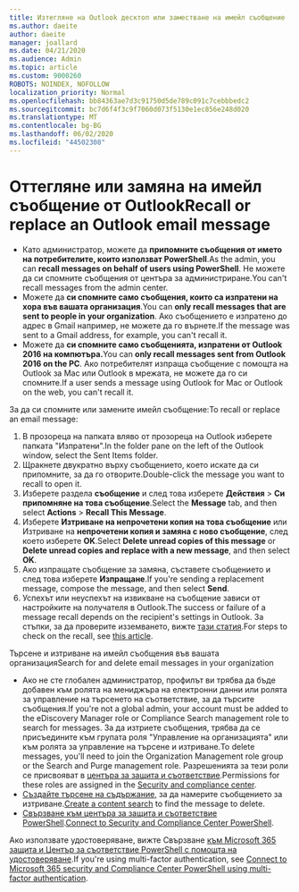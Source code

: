 ```yaml
---
title: Изтегляне на Outlook десктоп или заместване на имейл съобщение
ms.author: daeite
author: daeite
manager: joallard
ms.date: 04/21/2020
ms.audience: Admin
ms.topic: article
ms.custom: 9000260
ROBOTS: NOINDEX, NOFOLLOW
localization_priority: Normal
ms.openlocfilehash: bb84363ae7d3c91750d5de789c091c7cebbbedc2
ms.sourcegitcommit: bc7d6f4f3c9f7060d073f5130e1ec856e248d020
ms.translationtype: MT
ms.contentlocale: bg-BG
ms.lasthandoff: 06/02/2020
ms.locfileid: "44502308"
---
```

# <a name="recall-or-replace-an-outlook-email-message"></a><span data-ttu-id="7f45e-102">Оттегляне или замяна на имейл съобщение от Outlook</span><span class="sxs-lookup"><span data-stu-id="7f45e-102">Recall or replace an Outlook email message</span></span>

- <span data-ttu-id="7f45e-103">Като администратор, можете да **припомните съобщения от името на потребителите, които използват PowerShell**.</span><span class="sxs-lookup"><span data-stu-id="7f45e-103">As the admin, you can **recall messages on behalf of users using PowerShell**.</span></span> <span data-ttu-id="7f45e-104">Не можете да си спомните съобщения от центъра за администриране.</span><span class="sxs-lookup"><span data-stu-id="7f45e-104">You can't recall messages from the admin center.</span></span>
- <span data-ttu-id="7f45e-105">Можете да **си спомните само съобщения, които са изпратени на хора във вашата организация**.</span><span class="sxs-lookup"><span data-stu-id="7f45e-105">You can **only recall messages that are sent to people in your organization**.</span></span> <span data-ttu-id="7f45e-106">Ако съобщението е изпратено до адрес в Gmail например, не можете да го върнете.</span><span class="sxs-lookup"><span data-stu-id="7f45e-106">If the message was sent to a Gmail address, for example, you can't recall it.</span></span>
- <span data-ttu-id="7f45e-107">Можете да **си спомните само съобщенията, изпратени от Outlook 2016 на компютъра.**</span><span class="sxs-lookup"><span data-stu-id="7f45e-107">You can **only recall messages sent from Outlook 2016 on the PC**.</span></span> <span data-ttu-id="7f45e-108">Ако потребителят изпраща съобщение с помощта на Outlook за Mac или Outlook в мрежата, не можете да го си спомните.</span><span class="sxs-lookup"><span data-stu-id="7f45e-108">If a user sends a message using Outlook for Mac or Outlook on the web, you can't recall it.</span></span>

<span data-ttu-id="7f45e-109">За да си спомните или замените имейл съобщение:</span><span class="sxs-lookup"><span data-stu-id="7f45e-109">To recall or replace an email message:</span></span>

1. <span data-ttu-id="7f45e-110">В прозореца на папката вляво от прозореца на Outlook изберете папката "Изпратени".</span><span class="sxs-lookup"><span data-stu-id="7f45e-110">In the folder pane on the left of the Outlook window, select the Sent Items folder.</span></span>
1. <span data-ttu-id="7f45e-111">Щракнете двукратно върху съобщението, което искате да си припомните, за да го отворите.</span><span class="sxs-lookup"><span data-stu-id="7f45e-111">Double-click the message you want to recall to open it.</span></span>
1. <span data-ttu-id="7f45e-112">Изберете раздела **съобщение** и след това изберете **Действия**  >  **Си припомняне на това съобщение**.</span><span class="sxs-lookup"><span data-stu-id="7f45e-112">Select the **Message** tab, and then select **Actions** > **Recall This Message**.</span></span>
1. <span data-ttu-id="7f45e-113">Изберете **Изтриване на непрочетени копия на това съобщение** или Изтриване на **непрочетени копия и замяна с ново съобщение**, след което изберете **OK**.</span><span class="sxs-lookup"><span data-stu-id="7f45e-113">Select **Delete unread copies of this message** or **Delete unread copies and replace with a new message**, and then select **OK**.</span></span>
1. <span data-ttu-id="7f45e-114">Ако изпращате съобщение за замяна, съставете съобщението и след това изберете **Изпращане**.</span><span class="sxs-lookup"><span data-stu-id="7f45e-114">If you're sending a replacement message, compose the message, and then select **Send**.</span></span>
1. <span data-ttu-id="7f45e-115">Успехът или неуспехът на извикване на съобщение зависи от настройките на получателя в Outlook.</span><span class="sxs-lookup"><span data-stu-id="7f45e-115">The success or failure of a message recall depends on the recipient's settings in Outlook.</span></span> <span data-ttu-id="7f45e-116">За стъпки, за да проверите изземването, вижте [тази статия](https://support.office.com/article/35027f88-d655-4554-b4f8-6c0729a723a0).</span><span class="sxs-lookup"><span data-stu-id="7f45e-116">For steps to check on the recall, see [this article](https://support.office.com/article/35027f88-d655-4554-b4f8-6c0729a723a0).</span></span>

<span data-ttu-id="7f45e-117">Търсене и изтриване на имейл съобщения във вашата организация</span><span class="sxs-lookup"><span data-stu-id="7f45e-117">Search for and delete email messages in your organization</span></span>

- <span data-ttu-id="7f45e-118">Ако не сте глобален администратор, профилът ви трябва да бъде добавен към ролята на мениджъра на електронни данни или ролята за управление на търсенето на съответствие, за да търсите съобщения.</span><span class="sxs-lookup"><span data-stu-id="7f45e-118">If you're not a global admin, your account must be added to the eDiscovery Manager role or Compliance Search management role to search for messages.</span></span> <span data-ttu-id="7f45e-119">За да изтриете съобщения, трябва да се присъедините към групата роля "Управление на организацията" или към ролята за управление на търсене и изтриване.</span><span class="sxs-lookup"><span data-stu-id="7f45e-119">To delete messages, you'll need to join the Organization Management role group or the Search and Purge management role.</span></span> <span data-ttu-id="7f45e-120">Разрешенията за тези роли се присвояват в [центъра за защита и съответствие](https://go.microsoft.com/fwlink/?linkid=2083731).</span><span class="sxs-lookup"><span data-stu-id="7f45e-120">Permissions for these roles are assigned in the [Security and compliance center](https://go.microsoft.com/fwlink/?linkid=2083731).</span></span>
- <span data-ttu-id="7f45e-121">[Създайте търсене на съдържание,](https://docs.microsoft.com/microsoft-365/compliance/content-search) за да намерите съобщението за изтриване.</span><span class="sxs-lookup"><span data-stu-id="7f45e-121">[Create a content search](https://docs.microsoft.com/microsoft-365/compliance/content-search) to find the message to delete.</span></span>
- <span data-ttu-id="7f45e-122">[Свързване към центъра за защита и съответствие PowerShell](https://docs.microsoft.com/powershell/exchange/office-365-scc/connect-to-scc-powershell/connect-to-scc-powershell?view=exchange-ps).</span><span class="sxs-lookup"><span data-stu-id="7f45e-122">[Connect to Security and Compliance Center PowerShell](https://docs.microsoft.com/powershell/exchange/office-365-scc/connect-to-scc-powershell/connect-to-scc-powershell?view=exchange-ps).</span></span>

<span data-ttu-id="7f45e-123">Ако използвате удостоверяване, вижте Свързване [към Microsoft 365 защита и Център за съответствие PowerShell с помощта на удостоверяване](https://docs.microsoft.com/powershell/exchange/office-365-scc/connect-to-scc-powershell/mfa-connect-to-scc-powershell?view=exchange-ps).</span><span class="sxs-lookup"><span data-stu-id="7f45e-123">If you're using multi-factor authentication, see [Connect to Microsoft 365 security and Compliance Center PowerShell using multi-factor authentication](https://docs.microsoft.com/powershell/exchange/office-365-scc/connect-to-scc-powershell/mfa-connect-to-scc-powershell?view=exchange-ps).</span></span>